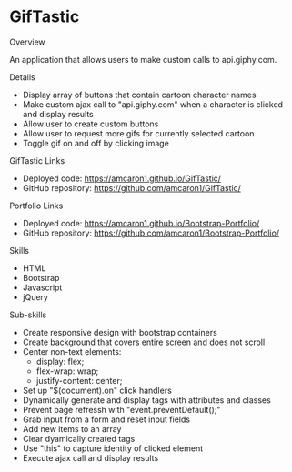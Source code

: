 # GifTastic

Overview

An application that allows users to make custom calls to api.giphy.com.

Details
- Display array of buttons that contain cartoon character names
- Make custom ajax call to "api.giphy.com" when a character is clicked and display results
- Allow user to create custom buttons
- Allow user to request more gifs for currently selected cartoon
- Toggle gif on and off by clicking image

GifTastic Links
- Deployed code: https://amcaron1.github.io/GifTastic/
- GitHub repository: https://github.com/amcaron1/GifTastic/

Portfolio Links
- Deployed code: https://amcaron1.github.io/Bootstrap-Portfolio/
- GitHub repository: https://github.com/amcaron1/Bootstrap-Portfolio/

Skills
- HTML
- Bootstrap
- Javascript
- jQuery

Sub-skills
- Create responsive design with bootstrap containers
- Create background that covers entire screen and does not scroll
- Center non-text elements:
  - display: flex;
  - flex-wrap: wrap;
  - justify-content: center;
- Set up "$(document).on" click handlers
- Dynamically generate and display tags with attributes and classes
- Prevent page refressh with "event.preventDefault();"
- Grab input from a form and reset input fields
- Add new items to an array
- Clear dyamically created tags
- Use "this" to capture identity of clicked element
- Execute ajax call and display results

